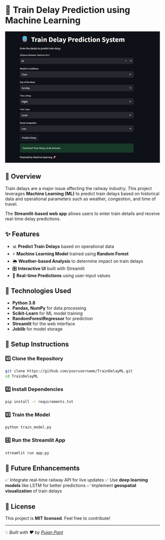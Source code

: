 # 🚆 Train Delay Prediction using Machine Learning

![Train Delay Prediction](https://github.com/pantpujan017/AI-Train-Delay-Predictor/blob/4861841023b6c61b8c53d63275b10e2e93d37fb5/Screenshot%202025-02-19%20142536.png)

## 📌 Overview
Train delays are a major issue affecting the railway industry. This project leverages **Machine Learning (ML)** to predict train delays based on historical data and operational parameters such as weather, congestion, and time of travel.

The **Streamlit-based web app** allows users to enter train details and receive real-time delay predictions.

## ✨ Features
- 📊 **Predict Train Delays** based on operational data
- ⚡ **Machine Learning Model** trained using **Random Forest**
- 🌦️ **Weather-based Analysis** to determine impact on train delays
- 🎛️ **Interactive UI** built with Streamlit
- 💾 **Real-time Predictions** using user-input values

## 🚀 Technologies Used
- **Python 3.8**
- **Pandas, NumPy** for data processing
- **Scikit-Learn** for ML model training
- **RandomForestRegressor** for prediction
- **Streamlit** for the web interface
- **Joblib** for model storage

## 🔧 Setup Instructions
### 1️⃣ Clone the Repository
```bash
git clone https://github.com/yourusername/TrainDelayML.git
cd TrainDelayML
```

### 2️⃣ Install Dependencies
```bash
pip install -r requirements.txt
```

### 3️⃣ Train the Model
```bash
python train_model.py
```

### 4️⃣ Run the Streamlit App
```bash
streamlit run app.py
```




## 📌 Future Enhancements
✅ Integrate real-time railway API for live updates
✅ Use **deep learning models** like LSTM for better predictions
✅ Implement **geospatial visualization** of train delays

## 📜 License
This project is **MIT licensed**. Feel free to contribute!

---
💡 _Built with ❤️ by [Pujan Pant](https://github.com/pantpujan017)_

